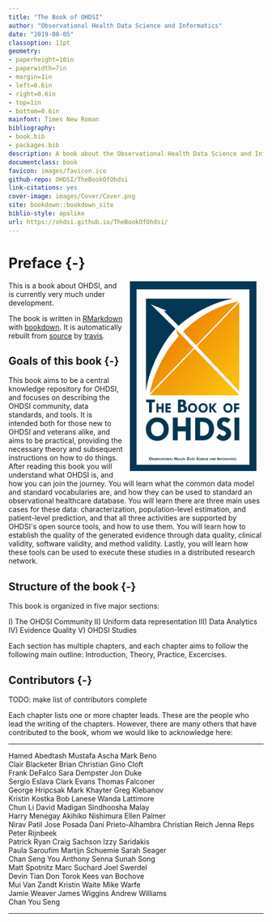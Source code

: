 ```yaml
--- 
title: "The Book of OHDSI"
author: "Observational Health Data Science and Informatics"
date: "2019-08-05"
classoption: 11pt      
geometry:
- paperheight=10in 
- paperwidth=7in
- margin=1in
- left=0.6in
- right=0.6in
- top=1in
- bottom=0.6in
mainfont: Times New Roman
bibliography:
- book.bib
- packages.bib
description: A book about the Observational Health Data Science and Informatics (OHDS). It described the OHDSI community, open standards and open source software.
documentclass: book
favicon: images/favicon.ico
github-repo: OHDSI/TheBookOfOhdsi
link-citations: yes
cover-image: images/Cover/Cover.png
site: bookdown::bookdown_site
biblio-style: apalike
url: https://ohdsi.github.io/TheBookOfOhdsi/
---
```




# Preface {-}

<img src="images/Cover/Cover.png" width="250" height="375" alt="Cover image" align="right" style="margin: 0 1em 0 1em" /> This is a book about OHDSI, and is currently very much under development. 

The book is written in [RMarkdown](https://rmarkdown.rstudio.com) with [bookdown](https://bookdown.org). It is automatically rebuilt from [source](https://github.com/OHDSI/TheBookOfOhdsi) by [travis](http://travis-ci.org/). 

## Goals of this book {-}

This book aims to be a central knowledge repository for OHDSI, and focuses on describing the OHDSI community, data standards, and tools. It is intended both for those new to OHDSI and veterans alike, and aims to be practical, providing the necessary theory and subsequent instructions on how to do things. After reading this book you will understand what OHDSI is, and how you can join the journey. You will learn what the common data model and standard vocabularies are, and how they can be used to standard an observational healthcare database. You will learn there are three main uses cases for these data: characterization, population-level estimation, and patient-level prediction, and that all three activities are supported by OHDSI's open source tools, and how to use them. You will learn how to establish the quality of the generated evidence through data quality, clinical validity, software validity, and method validity. Lastly, you will learn how these tools can be used to execute these studies in a distributed research network.

## Structure of the book {-}

This book is organized in five major sections: 

I) The OHDSI Community
II) Uniform data representation
III) Data Analytics
IV) Evidence Quality
V) OHDSI Studies

Each section has multiple chapters, and each chapter aims to follow the following main outline: Introduction, Theory, Practice, Excercises. 

## Contributors {-}

TODO: make list of contributors complete

Each chapter lists one or more chapter leads. These are the people who lead the writing of the chapters. However, there are many others that have contributed to the book, whom we would like to acknowledge here:


----------------  ------------------  ---------------------
Hamed Abedtash    Mustafa Ascha       Mark Beno            
Clair Blacketer   Brian Christian     Gino Cloft           
Frank DeFalco     Sara Dempster       Jon Duke             
Sergio Eslava     Clark Evans         Thomas Falconer      
George Hripcsak   Mark Khayter        Greg Klebanov        
Kristin Kostka    Bob Lanese          Wanda Lattimore      
Chun Li           David Madigan       Sindhoosha  Malay    
Harry Menegay     Akihiko Nishimura   Ellen Palmer         
Nirav Patil       Jose Posada         Dani Prieto-Alhambra 
Christian Reich   Jenna Reps          Peter Rijnbeek       
Patrick Ryan      Craig Sachson       Izzy Saridakis       
Paula Saroufim    Martijn Schuemie    Sarah Seager         
Chan Seng You     Anthony Senna       Sunah Song           
Matt Spotnitz     Marc Suchard        Joel Swerdel         
Devin Tian        Don Torok           Kees van Bochove     
Mui Van Zandt     Kristin Waite       Mike Warfe           
Jamie Weaver      James Wiggins       Andrew Williams      
Chan You Seng                                              
----------------  ------------------  ---------------------

